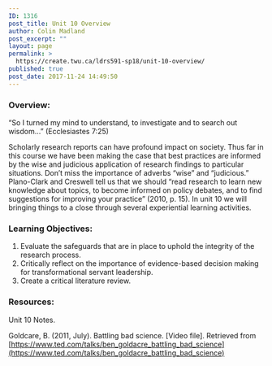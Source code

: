 ```yaml
---
ID: 1316
post_title: Unit 10 Overview
author: Colin Madland
post_excerpt: ""
layout: page
permalink: >
  https://create.twu.ca/ldrs591-sp18/unit-10-overview/
published: true
post_date: 2017-11-24 14:49:50
---
```

### Overview:

“So I turned my mind to understand, to investigate and to search out wisdom…” (Ecclesiastes 7:25)

Scholarly research reports can have profound impact on society.  Thus far in this course we have been making the case that best practices are informed by the wise and judicious application of research findings to particular situations.  Don’t miss the importance of adverbs “wise” and “judicious.”  Plano-Clark and Creswell tell us that we should “read research to learn new knowledge about topics, to become informed on policy debates, and to find suggestions for improving your practice” (2010, p. 15).  In unit 10 we will bringing things to a close through several experiential learning activities.

### Learning Objectives:

1. Evaluate the safeguards that are in place to uphold the integrity of the research process.  
2. Critically reflect on the importance of evidence-based decision making for transformational servant leadership.  
3. Create a critical literature review.

### Resources:

Unit 10 Notes.

Goldcare, B. (2011, July). Battling bad science. [Video file]. Retrieved from [https://www.ted.com/talks/ben_goldacre_battling_bad_science](https://www.ted.com/talks/ben_goldacre_battling_bad_science)